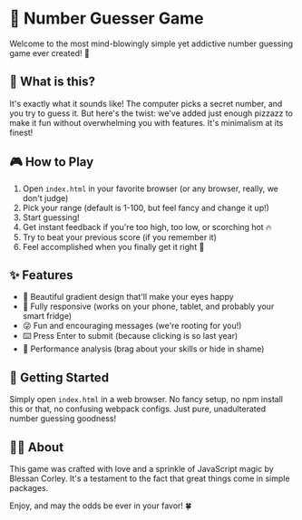 # 🎯 Number Guesser Game

Welcome to the most mind-blowingly simple yet addictive number guessing game ever created! 🚀

## 🤔 What is this?

It's exactly what it sounds like! The computer picks a secret number, and you try to guess it. But here's the twist: we've added just enough pizzazz to make it fun without overwhelming you with features. It's minimalism at its finest!

## 🎮 How to Play

1. Open `index.html` in your favorite browser (or any browser, really, we don't judge)
2. Pick your range (default is 1-100, but feel fancy and change it up!)
3. Start guessing!
4. Get instant feedback if you're too high, too low, or scorching hot 🔥
5. Try to beat your previous score (if you remember it)
6. Feel accomplished when you finally get it right 🎉

## ✨ Features

- 🌈 Beautiful gradient design that'll make your eyes happy
- 📱 Fully responsive (works on your phone, tablet, and probably your smart fridge)
- 😜 Fun and encouraging messages (we're rooting for you!)
- ⌨️ Press Enter to submit (because clicking is so last year)
- 🧠 Performance analysis (brag about your skills or hide in shame)

## 🚀 Getting Started

Simply open `index.html` in a web browser. No fancy setup, no npm install this or that, no confusing webpack configs. Just pure, unadulterated number guessing goodness!

## 🧑‍💻 About

This game was crafted with love and a sprinkle of JavaScript magic by Blessan Corley. It's a testament to the fact that great things come in simple packages.

Enjoy, and may the odds be ever in your favor! 🍀